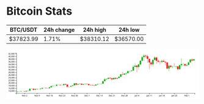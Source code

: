# Bitcoin Stats

BTC/USDT|24h change|24h high|24h low|
|---|---|---|---|
|$37823.99|1.71%|$38310.12|$36570.00|

<img src="./chart.svg">
